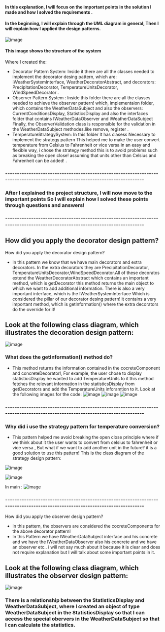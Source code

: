 #### In this explanation, I will focus on the important points in the solution I made and how I solved the requirements .

#### In the beginning, I will explain through the UML diagram in general, Then I will explain how I applied the design patterns.


![image](https://github.com/Muhammad-Qzih/Advance-Software-Assaignmets/assets/116916960/8e56d89a-032d-4a44-a7dc-12a83777068f)
####  This image shows the structure of the system
Where I created the:
- Decorator Pattern System:   Inside it there are all the classes needed to implement the decorator desing pattern, which are: IWeatherSystemInterface, WeatherDecoratorAbstract, and decorators: PrecipitationDecorator, TemperatureUnitsDecorator, WindSpeedDecorator .
- Observer Pattern System : Inside this folder there are all the classes needed to achieve the observer pattern!  which, implementaion folder, which contains the WeatherDataSubject and also the observers: CurrentConditionsDisplay, StatisticsDisplay and also the interfaces folder that contains IWeatherDataObserver and IWeatherDataSubject Finally, the ObserverValidation class is responsible for the validation in the WeatherDataSubject methodes.like remove, register .   
- TemperatureStrategySystem:  In this folder
It has clasess
Necessary to implement the strategy pattern
This helped me to make the user convert temperature from Celsius to Fahrenheit or vice versa in an easy and flexible way, i chose the strategy method this is to avoid problems such as breaking the open close! assuming that units other than Celsius and Fahrenheit can be added! . 

### ----------------------------------------------------------------------------------------------------------------------------
### After I explained the project structure, I will now move to the important points So I will explain how I solved these points through questions and answers!
### ----------------------------------------------------------------------------------------------------------------------------

## How did you apply the decorator design pattern?
How did you apply the decorator design pattern?
-  In this pattern we know that we have main decorators and extra decorators. In the extra decorators they are PrecipitationDecorator, TemperatureUnitsDecorator,WindSpeedDecorator.All of these decoratos extend the WeatherDecoratorAbstract which contains an important method, which is getDecorator this method returns the main object to which we want to add additional information. There is also a very important interface, which is the IWeatherSystemInterface Which is considered the pillar of our decorator desing pattern! it contains a very important method, which is getInformation() where the extra decorators do the override for it!
## Look at the following class diagram, which illustrates the decoration design pattern:
![image](https://github.com/Muhammad-Qzih/Advance-Software-Assaignmets/assets/116916960/615fa82c-3797-4e02-96cb-663a90d1d88f)

### What does the getInformation() method do?
- This method returns the information contained in the cocreteComponent and concreteDecorator!, For example, the user chose to display statisticsDisplay he wanted to add TemperatureUnits to it this method fetches the relevant information in the statisticsDisplay from getDecorators and add the TemperatureUnits inforamtion to it.
Look at the following images for the code:
![image](https://github.com/Muhammad-Qzih/Advance-Software-Assaignmets/assets/116916960/16b377f1-2d79-436c-a123-89e3d9cb1a9e)
![image](https://github.com/Muhammad-Qzih/Advance-Software-Assaignmets/assets/116916960/c3adc187-fc07-4ca5-a9aa-9af599993a94)
![image](https://github.com/Muhammad-Qzih/Advance-Software-Assaignmets/assets/116916960/dccd28be-1ee2-4c07-a35e-a4369f2e8ace)
### ----------------------------------------------------------------------------------------------------------------------------

### Why did i use the strategy pattern for temperature conversion?
- This pattern helped me avoid breaking the open close principle where if we think about it the user wants to convert from celsius to fahrenheit or vice versa , But what if we want to add another unit in the future? it is a good solution to use this pattern! This is the class diagram of the strategy design pattern:
  
![image](https://github.com/Muhammad-Qzih/Advance-Software-Assaignmets/assets/116916960/04450341-53b3-4bea-819c-1b9ac453057a)

![image](https://github.com/Muhammad-Qzih/Advance-Software-Assaignmets/assets/116916960/727c979f-e705-45f0-9d25-5b39e97f4635)

In main : 
![image](https://github.com/Muhammad-Qzih/Advance-Software-Assaignmets/assets/116916960/38e817ea-2cfe-4836-9589-369d8e35b504)
 
### ----------------------------------------------------------------------------------------------------------------------------
How did you apply the observer  design pattern?
- In this pattern, the observers are considered the cocreteComponents for the above decorator pattern!
- In this Pattern we have IWeatherDataSubject interface and his concrete and we have the IWeatherDataObserver also his concrete and we have an observer etc.. i will not say much about it because it is clear and does not require explanation but I will talk about some important points in it.
##  Look at the following class diagram, which illustrates the observer design pattern:
![image](https://github.com/Muhammad-Qzih/Advance-Software-Assaignmets/assets/116916960/f1f8f21e-4d85-433d-b94f-9d331dbfa540)

### There is a relationship between the StatisticsDisplay and WeatherDataSubject, where I created an object of type WeatherDataSubject in the StatisticsDisplay so that I can access the special obervers in the WeatherDataSubject so that I can calculate the statistics.

